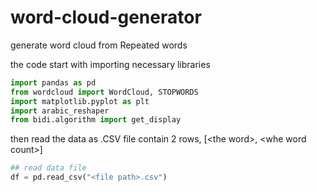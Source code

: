# word-cloud-generator
generate word cloud from Repeated words

the code start with importing necessary libraries 

```python
import pandas as pd
from wordcloud import WordCloud, STOPWORDS
import matplotlib.pyplot as plt
import arabic_reshaper
from bidi.algorithm import get_display
```
then read the data as .CSV file contain 2 rows, [\<the word\>, \<whe word count\>]
  
```python
## read data file
df = pd.read_csv("<file path>.csv")
```

  
